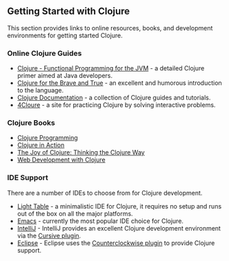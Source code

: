 ## Getting Started with Clojure

This section provides links to online resources, books, and development environments for getting started Clojure.

### Online Clojure Guides

* [Clojure - Functional Programming for the JVM](http://java.ociweb.com/mark/clojure/article.html) - a detailed Clojure primer aimed at Java developers.
* [Clojure for the Brave and True](http://www.braveclojure.com/) - an excellent and humorous introduction to the language.
* [Clojure Documentation](http://clojure-doc.org/) - a collection of Clojure guides and tutorials.
* [4Cloure](http://www.4clojure.com/) - a site for practicing Clojure by solving interactive problems.

### Clojure Books

* [Clojure Programming](http://www.clojurebook.com/)
* [Clojure in Action](http://www.amazon.com/Clojure-Action-Amit-Rathore/dp/1935182595/)
* [The Joy of Clojure: Thinking the Clojure Way](http://www.amazon.com/The-Joy-Clojure-Thinking-Way/dp/1935182641/ref=pd_bxgy_b_img_y)
* [Web Development with Clojure](http://pragprog.com/book/dswdcloj/web-development-with-clojure)


### IDE Support

There are a number of IDEs to choose from for Clojure development.

* [Light Table](http://www.lighttable.com/) - a minimalistic IDE for Clojure, it requires no setup and runs out of the box on all the major platforms.
* [Emacs](http://clojure-doc.org/articles/tutorials/emacs.html) - currently the most popular IDE choice for Clojure.
* [IntelliJ](http://www.jetbrains.com/idea/download/) - IntelliJ provides an excellent Clojure development environment via the [Cursive plugin](http://cursiveclojure.com/).
* [Eclipse](http://www.eclipse.org/downloads/) - Eclipse uses the [Counterclockwise plugin](https://code.google.com/p/counterclockwise/) to provide Clojure support.